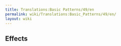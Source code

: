 ```yaml
---
title: Translations:Basic Patterns/49/en
permalink: wiki/Translations:Basic_Patterns/49/en/
layout: wiki
---
```


## Effects
